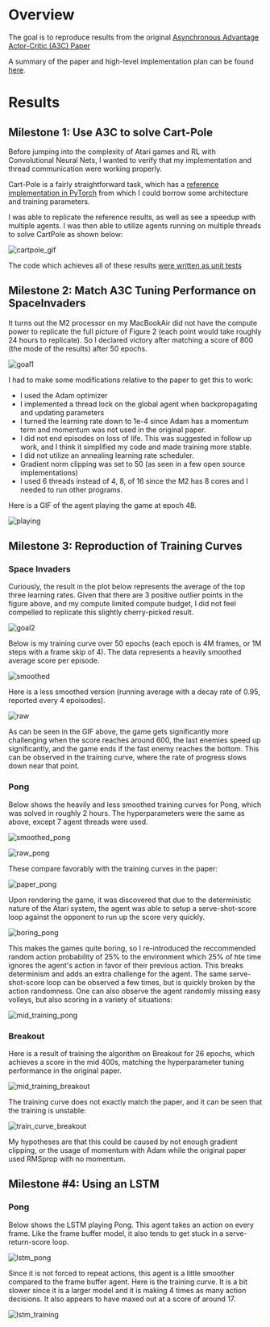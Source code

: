 
# Overview

The goal is to reproduce results from the original [Asynchronous Advantage Actor-Critic (A3C) Paper](https://arxiv.org/pdf/1602.01783.pdf)

A summary of the paper and high-level implementation plan can be found [here](./Motivation_and_Plan.md).


# Results

## Milestone 1: Use A3C to solve Cart-Pole

Before jumping into the complexity of Atari games and RL with Convolutional Neural Nets, I wanted to verify that my implementation and thread communication were working properly.

Cart-Pole is a fairly straightforward task, which has a [reference implementation in PyTorch](https://github.com/pytorch/examples/blob/main/reinforcement_learning/actor_critic.py) from which I could borrow some architecture and training parameters.

I was able to replicate the reference results, as well as see a speedup with multiple agents. I was then able to utilize agents running on multiple threads to solve CartPole as shown below:

![cartpole_gif](./assets/a3c_cart_pole.gif)

The code which achieves all of these results [were written as unit tests](../../tests/test_a3c.py)

## Milestone 2: Match A3C Tuning Performance on SpaceInvaders

It turns out the M2 processor on my MacBookAir did not have the compute power to replicate the full picture of Figure 2 (each point would take roughly 24 hours to replicate). So I declared victory after matching a score of 800 (the mode of the results) after 50 epochs.


![goal1](./assets/goal1.png)

I had to make some modifications relative to the paper to get this to work:

- I used the Adam optimizer
- I implemented a thread lock on the global agent when backpropagating and updating parameters
- I turned the learning rate down to 1e-4 since Adam has a momentum term and momentum was not used in the original paper.
- I did not end episodes on loss of life. This was suggested in follow up work, and I think it simplified my code and made training more stable.
- I did not utilize an annealing learning rate scheduler.
- Gradient norm clipping was set to 50 (as seen in a few open source implementations)
- I used 6 threads instead of 4, 8, of 16 since the M2 has 8 cores and I needed to run other programs.

Here is a GIF of the agent playing the game at epoch 48.

![playing](./assets/2024_Jan_10_H10_32_epoch48.gif)


## Milestone 3: Reproduction of Training Curves

### Space Invaders

Curiously, the result in the plot below represents the average of the top three learning rates. Given that there are 3 positive outlier points in the figure above, and my compute limited compute budget, I did not feel compelled to replicate this slightly cherry-picked result.

![goal2](./assets/goal2.png)

Below is my training curve over 50 epochs (each epoch is 4M frames, or 1M steps with a frame skip of 4). The data represents a heavily smoothed average score per episode.

![smoothed](./assets/space_invaders_adam_result.png)

Here is a less smoothed version (running average with a decay rate of 0.95, reported every 4 epoisodes).

![raw](./assets/space_invaders_adam_raw_result.png)

As can be seen in the GIF above, the game gets significantly more challenging when the score reaches around 600, the last enemies speed up significantly, and the game ends if the fast enemy reaches the bottom. This can be observed in the training curve, where the rate of progress slows down near that point.

### Pong

Below shows the heavily and less smoothed training curves for Pong, which was solved in roughly 2 hours. The hyperparameters were the same as above, except 7 agent threads were used.

![smoothed_pong](./assets/pong_training_smooth.png)

![raw_pong](./assets/pong_training_raw.png)

These compare favorably with the training curves in the paper:

![paper_pong](./assets/pong_training_curve.png)

Upon rendering the game, it was discovered that due to the deterministic nature of the Atari system, the agent was able to setup a serve-shot-score loop against the opponent to run up the score very quickly.

![boring_pong](./assets/boring_A3C_Pong_epoch30.gif)

This makes the games quite boring, so I re-introduced the reccommended random action probability of 25% to the environment which 25% of hte time ignores the agent's action in favor of their previous action. This breaks determinism and adds an extra challenge for the agent. The same serve-shot-score loop can be observed a few times, but is quickly broken by the action randomness. One can also observe the agent randomly missing easy volleys, but also scoring in a variety of situations:

![mid_training_pong](./assets/A3C_Pong_jan12_epoch12.gif)

### Breakout

Here is a result of training the algorithm on Breakout for 26 epochs, which achieves a score in the mid 400s, matching the hyperparameter tuning performance in the original paper.

![mid_training_breakout](./assets/A3C_Breakout_jan14_2_epoch26.gif)

The training curve does not exactly match the paper, and it can be seen that the training is unstable:

![train_curve_breakout](./assets/breakout_training_curve_jan14.png)

My hypotheses are that this could be caused by not enough gradient clipping, or the usage of momentum with Adam while the original paper used RMSprop with no momentum.


## Milestone #4: Using an LSTM

### Pong

Below shows the LSTM playing Pong. This agent takes an action on every frame. Like the frame buffer model, it also tends to get stuck in a serve-return-score loop.

![lstm_pong](./assets/A3C_Pong_lstm_1frame_jan18_epoch36.gif)

Since it is not forced to repeat actions, this agent is a little smoother compared to the frame buffer agent. Here is the training curve. It is a bit slower since it is a larger model and it is making 4 times as many action decisions. It also appears to have maxed out at a score of around 17.

![lstm_training](./assets/lstm_pong_training_curve.png)




